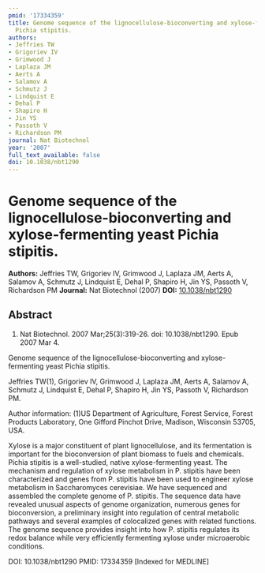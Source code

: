 ```yaml
---
pmid: '17334359'
title: Genome sequence of the lignocellulose-bioconverting and xylose-fermenting yeast
  Pichia stipitis.
authors:
- Jeffries TW
- Grigoriev IV
- Grimwood J
- Laplaza JM
- Aerts A
- Salamov A
- Schmutz J
- Lindquist E
- Dehal P
- Shapiro H
- Jin YS
- Passoth V
- Richardson PM
journal: Nat Biotechnol
year: '2007'
full_text_available: false
doi: 10.1038/nbt1290
---
```


# Genome sequence of the lignocellulose-bioconverting and xylose-fermenting yeast Pichia stipitis.
**Authors:** Jeffries TW, Grigoriev IV, Grimwood J, Laplaza JM, Aerts A, Salamov A, Schmutz J, Lindquist E, Dehal P, Shapiro H, Jin YS, Passoth V, Richardson PM
**Journal:** Nat Biotechnol (2007)
**DOI:** [10.1038/nbt1290](https://doi.org/10.1038/nbt1290)

## Abstract

1. Nat Biotechnol. 2007 Mar;25(3):319-26. doi: 10.1038/nbt1290. Epub 2007 Mar 4.

Genome sequence of the lignocellulose-bioconverting and xylose-fermenting yeast 
Pichia stipitis.

Jeffries TW(1), Grigoriev IV, Grimwood J, Laplaza JM, Aerts A, Salamov A, 
Schmutz J, Lindquist E, Dehal P, Shapiro H, Jin YS, Passoth V, Richardson PM.

Author information:
(1)US Department of Agriculture, Forest Service, Forest Products Laboratory, One 
Gifford Pinchot Drive, Madison, Wisconsin 53705, USA.

Xylose is a major constituent of plant lignocellulose, and its fermentation is 
important for the bioconversion of plant biomass to fuels and chemicals. Pichia 
stipitis is a well-studied, native xylose-fermenting yeast. The mechanism and 
regulation of xylose metabolism in P. stipitis have been characterized and genes 
from P. stipitis have been used to engineer xylose metabolism in Saccharomyces 
cerevisiae. We have sequenced and assembled the complete genome of P. stipitis. 
The sequence data have revealed unusual aspects of genome organization, numerous 
genes for bioconversion, a preliminary insight into regulation of central 
metabolic pathways and several examples of colocalized genes with related 
functions. The genome sequence provides insight into how P. stipitis regulates 
its redox balance while very efficiently fermenting xylose under microaerobic 
conditions.

DOI: 10.1038/nbt1290
PMID: 17334359 [Indexed for MEDLINE]
